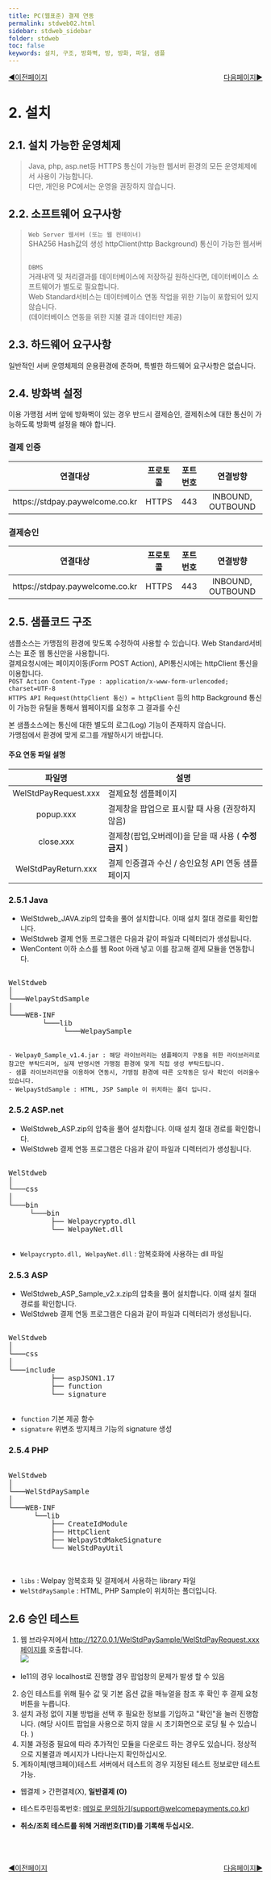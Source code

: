 ```yaml
---
title: PC(웹표준) 결제 연동
permalink: stdweb02.html
sidebar: stdweb_sidebar
folder: stdweb
toc: false
keywords: 설치, 구조, 방화벽, 방, 방화, 파일, 샘플
---
```


<div style="display: inline-block; width: 100%;">
  <a style="float:left;" href="/stdweb01.html">◀이전페이지</a>
  <a style="float:right;" href="/stdweb03.html">다음페이지▶</a>
</div>

# 2. 설치

## 2.1. 설치 가능한 운영체제
>Java, php, asp.net등 HTTPS 통신이 가능한 웹서버 환경의 모든 운영체제에서 사용이 가능합니다. <br>
다만, 개인용 PC에서는 운영을 권장하지 않습니다.

## 2.2. 소프트웨어 요구사항
> `Web Server 웹서버 (또는 웹 컨테이너)`<br>
SHA256 Hash값의 생성 httpClient(http Background) 통신이 가능한 웹서버<br><br>
>
>`DBMS`<br>
거래내역 및 처리결과를 데이터베이스에 저장하길 원하신다면, 데이터베이스 소프트웨어가 별도로 필요합니다.<br>
Web Standard서비스는 데이터베이스 연동 작업을 위한 기능이 포함되어 있지 않습니다.<br>(데이터베이스 연동을 위한 지불 결과 데이터만 제공)

## 2.3. 하드웨어 요구사항
일반적인 서버 운영체제의 운용환경에 준하며, 특별한 하드웨어 요구사항은 없습니다.

## 2.4. 방화벽 설정
이용 가맹점 서버 앞에 방화벽이 있는 경우 반드시 결제승인, 결제취소에 대한 통신이 가능하도록 방화벽 설정을 해야 합니다.<br>
  
### 결제 인증

<table>
  <thead>
    <tr>
      <th style="text-align: center; width: 30%" >연결대상</th>
      <th style="text-align: center">프로토콜</th>
      <th style="text-align: center">포트번호</th>
      <th style="text-align: center">연결방향</th>
    </tr>
  </thead>
  <tbody>
    <tr>
      <td style="text-align: center">https://stdpay.paywelcome.co.kr</td>
      <td style="text-align: center">HTTPS</td>
      <td style="text-align: center">443</td>
      <td style="text-align: center">INBOUND, OUTBOUND</td>
    </tr>
  </tbody>
</table>

### 결제승인

<table>
  <thead>
    <tr>
      <th style="text-align: center; width: 30%">연결대상</th>
      <th style="text-align: center">프로토콜</th>
      <th style="text-align: center">포트번호</th>
      <th style="text-align: center">연결방향</th>
    </tr>
  </thead>
  <tbody>
    <tr>
      <td style="text-align: center">https://stdpay.paywelcome.co.kr</td>
      <td style="text-align: center">HTTPS</td>
      <td style="text-align: center">443</td>
      <td style="text-align: center">INBOUND, OUTBOUND</td>
    </tr>
  </tbody>
</table>


## 2.5. 샘플코드 구조
샘플소스는 가맹점의 환경에 맞도록 수정하여 사용할 수 있습니다. Web Standard서비스는 표준 웹 통신만을 사용합니다.<br>
결제요청시에는 페이지이동(Form POST Action), API통신시에는 httpClient 통신을 이용합니다.<br>
`POST Action Content-Type : application/x-www-form-urlencoded; charset=UTF-8` <br>
`HTTPS API Request(httpClient 통신) = httpClient` 등의 http Background 통신이 가능한 유틸을 통해서 웹페이지를 요청후 그 결과를 수신<br>

본 샘플소스에는 통신에 대한 별도의 로그(Log) 기능이 존재하지 않습니다.<br>
가맹점에서 환경에 맞게 로그를 개발하시기 바랍니다.

#### 주요 연동 파일 설명 

|         파일명          | 설명                                 |
| :------------------: | ---------------------------------- |
| WelStdPayRequest.xxx | 결제요청 샘플페이지                         |
|      popup.xxx       | 결제창을 팝업으로 표시할 때 사용 (권장하지 않음)       |
|      close.xxx       | 결제창(팝업,오버레이)을 닫을 때 사용 ( **수정금지** ) |
| WelStdPayReturn.xxx  | 결제 인증결과 수신 / 승인요청 API 연동 샘플페이지     |

### 2.5.1 Java         
- WelStdweb_JAVA.zip의 압축을 풀어 설치합니다. 이때 설치 절대 경로를 확인합니다.
- WelStdweb 결제 연동 프로그램은 다음과 같이 파일과 디렉터리가 생성됩니다.
- WenContent 이하 소스를 웹 Root 아래 넣고 이를 참고해 결제 모듈을 연동합니다.

<pre>

WelStdweb
│   
└───WelpayStdSample
│
└───WEB-INF
        └───lib
             └───WelpaySample

</pre>

```
- Welpay0_Sample_v1.4.jar : 해당 라이브러리는 샘플페이지 구동을 위한 라이브러리로 참고만 부탁드리며, 실제 반영시엔 가맹점 환경에 맞게 직접 생성 부탁드립니다.
- 샘플 라이브러리만을 이용하여 연동시, 가맹점 환경에 따른 오작동은 당사 확인이 어려울수 있습니다.
- WelpayStdSample : HTML, JSP Sample 이 위치하는 폴더 입니다.
```

### 2.5.2 ASP.net
- WelStdweb_ASP.zip의 압축을 풀어 설치합니다. 이때 설치 절대 경로를 확인합니다.
- WelStdweb 결제 연동 프로그램은 다음과 같이 파일과 디렉터리가 생성됩니다.

<pre>

WelStdweb
│   
└───css
│
└───bin     
     └───bin 
          ├── Welpaycrypto.dll
          └── WelpayNet.dll

</pre>


- `Welpaycrypto.dll, WelpayNet.dll` : 암복호화에 사용하는 dll 파일

### 2.5.3 ASP
- WelStdweb_ASP_Sample_v2.x.zip의 압축을 풀어 설치합니다. 이때 설치 절대 경로를 확인합니다.
- WelStdweb 결제 연동 프로그램은 다음과 같이 파일과 디렉터리가 생성됩니다.

<pre>

WelStdweb
│   
└───css
│
└───include     
          ├── aspJSON1.17 
          ├── function
          └── signature

</pre>

- `function` 기본 제공 함수
- `signature` 위변조 방지체크 기능의 signature 생성

### 2.5.4 PHP

<pre>

WelStdweb
│   
└───WelStdPaySample
│
└───WEB-INF
      └──lib  
          ├── CreateIdModule 
          ├── HttpClient
          ├── WelpayStdMakeSignature
          └── WelStdPayUtil
          

</pre>

- `libs` : Welpay 암복호화 및 결제에서 사용하는 library 파일
- `WelStdPaySample` : HTML, PHP Sample이 위치하는 폴더입니다.

## 2.6 승인 테스트
1. 웹 브라우저에서 http://127.0.0.1/WelStdPaySample/WelStdPayRequest.xxx페이지를 호출합니다.<br>
<img src="../images/stdweb/img04.png"><br>
- Ie11의 경우 localhost로 진행할 경우 팝업창의 문제가 발생 할 수 있음
2. 승인 테스트를 위해 필수 값 및 기본 옵션 값을 매뉴얼을 참조 후 확인 후 결제 요청 버튼을 누릅니다.
3. 설치 과정 없이 지불 방법을 선택 후 필요한 정보를 기입하고 "확인"을 눌러 진행합니다. (해당 사이트 팝업을 사용으로 하지 않을 시 초기화면으로 로딩 될 수 있습니다. )
4. 지불 과정중 필요에 따라 추가적인 모듈을 다운로드 하는 경우도 있습니다. 정상적으로 지불결과 메시지가 나타나는지 확인하십시오.<br>
5. 계좌이체(뱅크페이)테스트 서버에서 테스트의 경우 지정된 테스트 정보로만 테스트 가능.
- 웹결제 > 간편결제(X), **일반결제 (O)**
- 테스트주민등록번호:  <a href="mailto:mainpg_support@welcomepayments.co.kr">메일로 문의하기(support@welcomepayments.co.kr)</a>

- **취소/조회 테스트를 위해 거래번호(TID)를 기록해 두십시오.**

<div style="display: inline-block; width: 100%; margin-top: 50px;">
  <a style="float:left;" href="/stdweb01.html">◀이전페이지</a>
  <a style="float:right;" href="/stdweb03.html">다음페이지▶</a>
</div>
